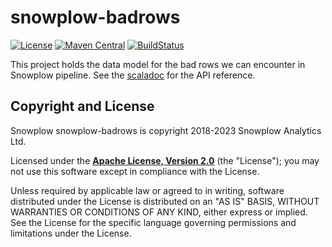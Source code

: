 # snowplow-badrows

[![License][license-image]][license]
[![Maven Central][release-image]][release]
[![BuildStatus][ci-image]][ci]

This project holds the data model for the bad rows we can encounter in Snowplow pipeline.
See the [scaladoc](https://snowplow.github.io/snowplow-badrows/) for the API reference.

## Copyright and License

Snowplow snowplow-badrows is copyright 2018-2023 Snowplow Analytics Ltd.

Licensed under the **[Apache License, Version 2.0][license]** (the "License");
you may not use this software except in compliance with the License.

Unless required by applicable law or agreed to in writing, software
distributed under the License is distributed on an "AS IS" BASIS,
WITHOUT WARRANTIES OR CONDITIONS OF ANY KIND, either express or implied.
See the License for the specific language governing permissions and
limitations under the License.


[ci]: https://github.com/snowplow-incubator/snowplow-badrows/actions?query=workflow%3ACI
[ci-image]: https://github.com/snowplow-incubator/snowplow-badrows/workflows/CI/badge.svg

[license-image]: http://img.shields.io/badge/license-Apache--2-blue.svg?style=flat
[license]: http://www.apache.org/licenses/LICENSE-2.0

[release-image]: https://maven-badges.herokuapp.com/maven-central/com.snowplowanalytics/snowplow-badrows_2.12/badge.svg
[release]: https://github.com/snowplow-incubator/snowplow-badrows/releases
